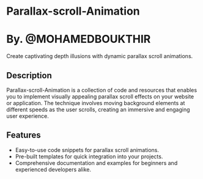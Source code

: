 # Parallax-scroll-Animation
# By. @MOHAMEDBOUKTHIR

Create captivating depth illusions with dynamic parallax scroll animations.

## Description

Parallax-scroll-Animation is a collection of code and resources that enables you to implement visually appealing parallax scroll effects on your website or application. The technique involves moving background elements at different speeds as the user scrolls, creating an immersive and engaging user experience.

## Features

- Easy-to-use code snippets for parallax scroll animations.
- Pre-built templates for quick integration into your projects.
- Comprehensive documentation and examples for beginners and experienced developers alike.
